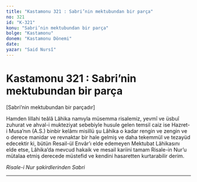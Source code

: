 ```yaml
---
title: "Kastamonu 321 : Sabri’nin mektubundan bir parça"
no: 321
id: "K-321"
konu: "Sabri’nin mektubundan bir parça"
bolge: "Kastamonu"
donem: "Kastamonu Dönemi"
date: 
yazar: "Said Nursî"
---
```


# Kastamonu 321 : Sabri’nin mektubundan bir parça

<p class="takdim">[Sabri’nin mektubundan bir parçadır]</p>

Hamden lillahi teâlâ Lâhika namıyla müsemma risalemiz, yevmî ve üsbuî zuhurat ve ahval-i mukteziyat sebebiyle husule gelen temsil caiz ise Hazret-i Musa’nın (A.S.) binbir kelâmı misillü şu Lâhika o kadar rengin ve zengin ve o derece manidar ve revnaktar bir hale gelmiş ve daha tekemmül ve tezayüd edecektir ki, bütün Resail-ül Envâr’ı elde edemeyen Mektubat Lâhikasını elde etse, Lâhika’da mevcud hakaik ve mesail kariini tamam Risale-in Nur’u mütalaa etmiş derecede müstefid ve kendini hasaretten kurtarabilir derim.

*Risale-i Nur şakirdlerinden*
*Sabri*

***
